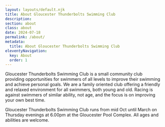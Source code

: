 ```yaml
---
layout: layouts/default.njk
title: About Gloucester Thunderbolts Swimming Club
description: 
section: about
class: about
date: 2024-07-18
permalink: /about/
metadata:
  title: About Gloucester Thunderbolts Swimming Club
eleventyNavigation:
  key: About
  order: 1
---
```




Gloucester Thunderbolts Swimming Club is a small community club providing opportunities for swimmers of all levels to improve their swimming and achieve personal goals. We are a family oriented club offering a friendly and relaxed environment for all swimmers, both young and old. Racing is against swimmers of similar ability, not age, and the focus is on improving your own best time.

Gloucester Thunderbolts Swimming Club runs from mid Oct until March on Thursday evenings at 6.00pm at the Gloucester Pool Complex. All ages and abilities are welcome.



